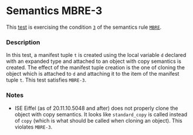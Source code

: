# Semantics MBRE-3

This [test](.) is exercising the condition [`3`](../Readme.md) of the semantics rule [`MBRE`](../../mbre/Readme.md).

### Description

In this test, a manifest tuple `t` is created using the local variable `d` declared with an expanded type and attached to an object with copy semantics is created. The effect of the manifest tuple creation is the one of cloning the object which is attached to `d` and attaching it to the item of the manifest tuple `t`. This test satisfies `MBRE-3`.

### Notes

* ISE Eiffel (as of 20.11.10.5048 and after) does not properly clone the object with copy semantics. It looks like `standard_copy` is called instead of `copy` (which is what should be called when cloning an object). This violates `MBRE-3`.
